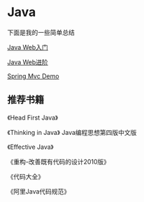 # Java
下面是我的一些简单总结

[Java Web入门](./java-fresh.md)

[Java Web进阶](./java-advance.md)

[Spring Mvc Demo](../demo/spring-mvc)

## 推荐书籍
《Head First Java》
    
《Thinking in Java》 Java编程思想第四版中文版
    
《Effective Java》

《重构-改善既有代码的设计2010版》

《代码大全》

《阿里Java代码规范》